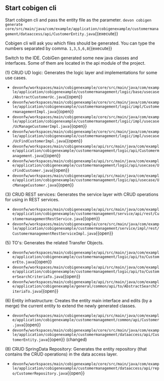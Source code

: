 ## Start cobigen cli

Start cobigen cli and pass the entity file as the parameter.
`devon cobigen generate core/src/main/java/com/example/application/cobigenexample/customermanagement/dataaccess/api/CustomerEntity.java`{{execute}}

Cobigen cli will ask you which files should be generated. You can type the numbers separated by comma.
`1,3,5,6,8`{{execute}}


Switch to the IDE. CobiGen generated some new java classes and interfaces. Some of them are located in the api module of the project.

(1) CRUD UD logic: Generates the logic layer and implementations for some use cases.
- `devonfw/workspaces/main/cobigenexample/core/src/main/java/com/example/application/cobigenexample/customermanagement/logic/base/usecase/AbstractCustomerUc.java`{{open}}
- `devonfw/workspaces/main/cobigenexample/core/src/main/java/com/example/application/cobigenexample/customermanagement/logic/impl/CustomermanagementImpl.java`{{open}}
- `devonfw/workspaces/main/cobigenexample/core/src/main/java/com/example/application/cobigenexample/customermanagement/logic/impl/usecase/UcManageCustomerImpl.java`{{open}}
- `devonfw/workspaces/main/cobigenexample/core/src/main/java/com/example/application/cobigenexample/customermanagement/logic/impl/usecase/UcFindCustomerImpl.java`{{open}}
- `devonfw/workspaces/main/cobigenexample/api/src/main/java/com/example/application/cobigenexample/customermanagement/logic/api/Customermanagement.java`{{open}}
- `devonfw/workspaces/main/cobigenexample/api/src/main/java/com/example/application/cobigenexample/customermanagement/logic/api/usecase/UcFindCustomer.java`{{open}}
- `devonfw/workspaces/main/cobigenexample/api/src/main/java/com/example/application/cobigenexample/customermanagement/logic/api/usecase/UcManageCustomer.java`{{open}}

(3) CRUD REST services: Generates the service layer with CRUD operations for using in REST services.
- `devonfw/workspaces/main/cobigenexample/api/src/main/java/com/example/application/cobigenexample/customermanagement/service/api/rest/CustomermanagementRestService.java`{{open}}
- `devonfw/workspaces/main/cobigenexample/core/src/main/java/com/example/application/cobigenexample/customermanagement/service/impl/rest/CustomermanagementRestServiceImpl.java`{{open}}

(5) TO's: Generates the related Transfer Objects.
- `devonfw/workspaces/main/cobigenexample/api/src/main/java/com/example/application/cobigenexample/customermanagement/logic/api/to/CustomerEto.java`{{open}}
- `devonfw/workspaces/main/cobigenexample/api/src/main/java/com/example/application/cobigenexample/customermanagement/logic/api/to/CustomerSearchCriteriaTo.java`{{open}}
- `devonfw/workspaces/main/cobigenexample/api/src/main/java/com/example/application/cobigenexample/general/common/api/to/AbstractSearchCriteriaTo.java`{{open}}

(6) Entity infrastructure: Creates the entity main interface and edits (by a merge) the current entity to extend the newly generated classes.
- `devonfw/workspaces/main/cobigenexample/api/src/main/java/com/example/application/cobigenexample/customermanagement/common/api/Customer.java`{{open}}
- `devonfw/workspaces/main/cobigenexample/core/src/main/java/com/example/application/cobigenexample/customermanagement/dataaccess/api/CustomerEntity.java`{{open}} (changed)

(8) CRUD SpringData Repository: Generates the entity repository (that contains the CRUD operations) in the data access layer.
- `devonfw/workspaces/main/cobigenexample/core/src/main/java/com/example/application/cobigenexample/customermanagement/dataaccess/api/repo/CustomerRepository.java`{{open}}